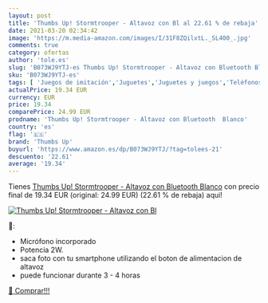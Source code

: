 ```yaml
---
layout: post
title: 'Thumbs Up! Stormtrooper - Altavoz con Bl al 22.61 % de rebaja'
date: 2021-03-20 02:34:42
image: 'https://m.media-amazon.com/images/I/31F8ZQilxtL._SL400_.jpg'
comments: true
category: ofertas
author: 'tole.es'
slug: 'B073WJ9YTJ-es Thumbs Up! Stormtrooper - Altavoz con Bluetooth Blanco'
sku: 'B073WJ9YTJ-es'
tags: [ 'Juegos de imitación','Juguetes','Juguetes y juegos','Teléfonos y móviles de juguete','altavoz','bluetooth','thumbs up', ]
actualPrice: 19.34 EUR
currency: EUR
price: 19.34
comparePrice: 24.99 EUR
prodname: 'Thumbs Up! Stormtrooper - Altavoz con Bluetooth  Blanco'
country: 'es'
flag: '🇪🇸'
brand: 'Thumbs Up'
buyurl: 'https://www.amazon.es/dp/B073WJ9YTJ/?tag=tolees-21'
descuento: '22.61'
average: '19.34'
---
```


Tienes [Thumbs Up! Stormtrooper - Altavoz con Bluetooth  Blanco](https://www.amazon.es/dp/B073WJ9YTJ/?tag=tolees-21) con precio final de  19.34 EUR (original: 24.99 EUR) (22.61 %  de rebaja) aqui!

[![Thumbs Up! Stormtrooper - Altavoz con Bl](https://m.media-amazon.com/images/I/31F8ZQilxtL._SL400_.jpg)](https://www.amazon.es/dp/B073WJ9YTJ/?tag=tolees-21)

🔎:

- Micrófono incorporado
- Potencia 2W.
- saca foto con tu smartphone utilizando el boton de alimentacion de altavoz
- puede funcionar durante 3 - 4 horas

[🛒 Comprar!!!](https://www.amazon.es/dp/B073WJ9YTJ/?tag=tolees-21)
